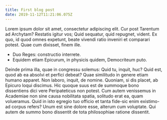 ```yaml
---
title: First blog post
date: 2019-11-12T11:21:06.075Z
---
```

Lorem ipsum dolor sit amet, consectetur adipiscing elit. Cur post Tarentum ad Archytam? Restatis igitur vos; Quid sequatur, quid repugnet, vident. Ex quo, id quod omnes expetunt, beate vivendi ratio inveniri et comparari potest. Quae cum dixisset, finem ille. 

* Duo Reges: constructio interrete. 
* Equidem etiam Epicurum, in physicis quidem, Democriteum puto.

Deinde prima illa, quae in congressu solemus: Quid tu, inquit, huc? Quid est, quod ab ea absolvi et perfici debeat? Quae similitudo in genere etiam humano apparet. Non laboro, inquit, de nomine. Quoniam, si dis placet, ab Epicuro loqui discimus. Hic quoque suus est de summoque bono dissentiens dici vere Peripateticus non potest. Cum autem venissemus in Academiae non sine causa nobilitata spatia, solitudo erat ea, quam volueramus. Quid in isto egregio tuo officio et tanta fide-sic enim existimo-ad corpus refers? Unum est sine dolore esse, alterum cum voluptate. Qui autem de summo bono dissentit de tota philosophiae ratione dissentit.